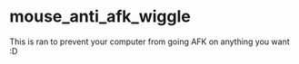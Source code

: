 # mouse_anti_afk_wiggle
This is ran to prevent your computer from going AFK on anything you want :D
